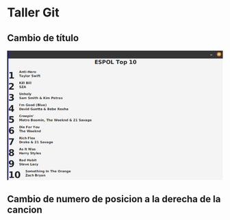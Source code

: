 # Taller Git

## Cambio de título

![captura titulo](captura-titulo.png)

## Cambio de numero de posicion a la derecha de la cancion
